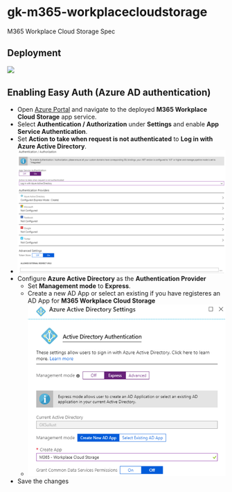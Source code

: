 # gk-m365-workplacecloudstorage
M365 Workplace Cloud Storage Spec

## Deployment

<a href="https://portal.azure.com/#create/Microsoft.Template/uri/https%3A%2F%2Fraw.githubusercontent.com%2Fglueckkanja%2Fgk-m365-workplacecloudstorage%2Fmaster%2Fazuredeploy.json" target="_blank">
    <img src="http://azuredeploy.net/deploybutton.png"/>
</a>

## Enabling Easy Auth (Azure AD authentication)
- Open [Azure Portal](https://www.portal.azure.com) and navigate to the deployed **M365 Workplace Cloud Storage** app service. 
- Select **Authentication / Authorization** under **Settings** and enable **App Service Authentication**.
- Set **Action to take when request is not authenticated** to **Log in with Azure Active Directory**.
- ![Screenshot](./docs/images/1.png)
- Configure **Azure Active Directory** as the **Authentication Provider**
    - Set **Management mode** to **Express**.
    - Create a new AD App or select an existing if you have registeres an AD App for **M365 Workplace Cloud Storage**
    - ![Screenshot](./docs/images/2.png)
- Save the changes
